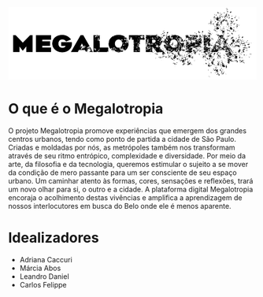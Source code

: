<img src='images/megalotropia_logo_medium.png' />

# O que é o Megalotropia

O projeto Megalotropia promove experiências que emergem dos grandes centros urbanos, tendo como ponto de partida a cidade de São Paulo. Criadas e moldadas por nós, as metrópoles também nos transformam através de seu ritmo entrópico, complexidade e diversidade. Por meio da arte, da filosofia e da tecnologia, queremos estimular o sujeito a se mover da condição de mero passante para um ser consciente de seu espaço urbano. Um caminhar atento às formas, cores, sensações e reflexões, trará um novo olhar para si, o outro e a cidade. A plataforma digital Megalotropia encoraja o acolhimento destas vivências e amplifica a aprendizagem de nossos interlocutores em busca do Belo onde ele é menos aparente.

# Idealizadores
- Adriana Caccuri
- Márcia Abos
- Leandro Daniel
- Carlos Felippe


